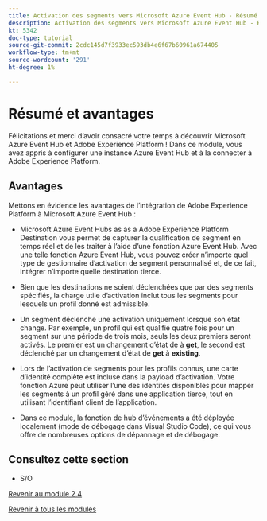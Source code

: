 ```yaml
---
title: Activation des segments vers Microsoft Azure Event Hub - Résumé et avantages
description: Activation des segments vers Microsoft Azure Event Hub - Résumé et avantages
kt: 5342
doc-type: tutorial
source-git-commit: 2cdc145d7f3933ec593db4e6f67b60961a674405
workflow-type: tm+mt
source-wordcount: '291'
ht-degree: 1%

---
```


# Résumé et avantages

Félicitations et merci d’avoir consacré votre temps à découvrir Microsoft Azure Event Hub et Adobe Experience Platform !
Dans ce module, vous avez appris à configurer une instance Azure Event Hub et à la connecter à Adobe Experience Platform.

## Avantages

Mettons en évidence les avantages de l’intégration de Adobe Experience Platform à Microsoft Azure Event Hub :

- Microsoft Azure Event Hubs as as a Adobe Experience Platform Destination vous permet de capturer la qualification de segment en temps réel et de les traiter à l’aide d’une fonction Azure Event Hub. Avec une telle fonction Azure Event Hub, vous pouvez créer n’importe quel type de gestionnaire d’activation de segment personnalisé et, de ce fait, intégrer n’importe quelle destination tierce.

- Bien que les destinations ne soient déclenchées que par des segments spécifiés, la charge utile d’activation inclut tous les segments pour lesquels un profil donné est admissible.

- Un segment déclenche une activation uniquement lorsque son état change. Par exemple, un profil qui est qualifié quatre fois pour un segment sur une période de trois mois, seuls les deux premiers seront activés. Le premier est un changement d’état de à **get**, le second est déclenché par un changement d’état de **get** à **existing**.

- Lors de l’activation de segments pour les profils connus, une carte d’identité complète est incluse dans la payload d’activation. Votre fonction Azure peut utiliser l’une des identités disponibles pour mapper les segments à un profil géré dans une application tierce, tout en utilisant l’identifiant client de l’application.

- Dans ce module, la fonction de hub d’événements a été déployée localement (mode de débogage dans Visual Studio Code), ce qui vous offre de nombreuses options de dépannage et de débogage.

## Consultez cette section

- S/O

[Revenir au module 2.4](./segment-activation-microsoft-azure-eventhub.md)

[Revenir à tous les modules](./../../../overview.md)
